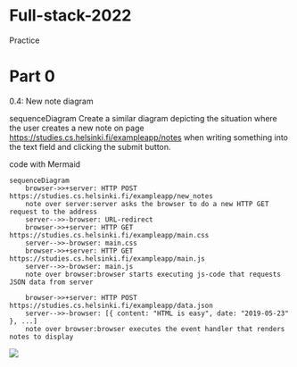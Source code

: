# Full-stack-2022
Practice

# Part 0 

0.4: New note diagram

sequenceDiagram
Create a similar diagram depicting the situation where the user creates a new note on page https://studies.cs.helsinki.fi/exampleapp/notes when writing something into the text field and clicking the submit button.

code with Mermaid
```
sequenceDiagram
    browser->>+server: HTTP POST https://studies.cs.helsinki.fi/exampleapp/new_notes
    note over server:server asks the browser to do a new HTTP GET request to the address
    server-->>-browser: URL-redirect
    browser->>+server: HTTP GET https://studies.cs.helsinki.fi/exampleapp/main.css
    server-->>-browser: main.css
    browser->>+server: HTTP GET https://studies.cs.helsinki.fi/exampleapp/main.js
    server-->>-browser: main.js
    note over browser:browser starts executing js-code that requests JSON data from server 
    
    browser->>+server: HTTP POST https://studies.cs.helsinki.fi/exampleapp/data.json
    server-->>-browser: [{ content: "HTML is easy", date: "2019-05-23" }, ...]
    note over browser:browser executes the event handler that renders notes to display

```
[![](https://mermaid.ink/img/pako:eNqtU01P4zAQ_SsjX2lSFsRhc-C0CLTiS9vsCSM0xFPqktjBMwGqqv997To9oBUfB3Jx5Bm_9-bpzVo13pCqFNPTQK6hXxYfAnbaQfzug39hCsXx8V48nilUcFbX13B9NathIdJzNZ2yDMYSlw2XC2rZukdbzu2UXrHrW8K-nzp6uXNeiDNq-gUf0WAEzQcgPzLIgna0IB6MB4T4PvOentQQklCWVEy9aEwgHpEzUBH1FiNGBX__nBeBjA3UyMdTJfSvD9WhdbH8AfPbjm9kXX5GuvzP6V19Zy0LBmGgV2oGse4BllykJERPUXYeM_yeXV2CQUGYB9-NhJDBvzUiiSPK9u79yW7W0Hgn5KQCrc7qi3OwcQLklVaTJJLS_cH-j5_F_lFxcKgVbCZQluXtZ2ZkFyiHj54jAyzQmTZFMNvhDAXeIvA2lZb7FlfaqYnqKETPTVyhdeLRKoJ0pFUSY2iOQytaabeJrTiIn61coyoJA03U0CfV48apao4tx9uYVfHhIq_ldjs3_wBC20J-?type=png)](https://mermaid.live/edit#pako:eNqtU01P4zAQ_SsjX2lSFsRhc-C0CLTiS9vsCSM0xFPqktjBMwGqqv997To9oBUfB3Jx5Bm_9-bpzVo13pCqFNPTQK6hXxYfAnbaQfzug39hCsXx8V48nilUcFbX13B9NathIdJzNZ2yDMYSlw2XC2rZukdbzu2UXrHrW8K-nzp6uXNeiDNq-gUf0WAEzQcgPzLIgna0IB6MB4T4PvOentQQklCWVEy9aEwgHpEzUBH1FiNGBX__nBeBjA3UyMdTJfSvD9WhdbH8AfPbjm9kXX5GuvzP6V19Zy0LBmGgV2oGse4BllykJERPUXYeM_yeXV2CQUGYB9-NhJDBvzUiiSPK9u79yW7W0Hgn5KQCrc7qi3OwcQLklVaTJJLS_cH-j5_F_lFxcKgVbCZQluXtZ2ZkFyiHj54jAyzQmTZFMNvhDAXeIvA2lZb7FlfaqYnqKETPTVyhdeLRKoJ0pFUSY2iOQytaabeJrTiIn61coyoJA03U0CfV48apao4tx9uYVfHhIq_ldjs3_wBC20J-)

